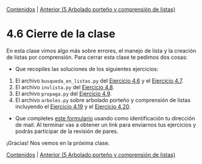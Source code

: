 [Contenidos](../Contenidos.md) \| [Anterior (5 Arbolado porteño y comprensión de listas)](05_Arboles2_LC.md)

# 4.6 Cierre de la clase

En esta clase vimos algo más sobre errores, el manejo de lista y la creación de listas por comprensión. Para cerrar esta clase te pedimos dos cosas:
* Que recopiles las soluciones de los siguientes ejercicios:
 1. El archivo `busqueda_en_listas.py` del [Ejercicio 4.6](../04_Listas_y_Listas/02_IteradoresLista.md#ejercicio-46-búsquedas-de-un-elemento) y el [Ejercicio 4.7](../04_Listas_y_Listas/02_IteradoresLista.md#ejercicio-47-búsqueda-de-máximo-y-mínimo).
 2. El archivo `invlista.py` del [Ejercicio 4.8](../04_Listas_y_Listas/02_IteradoresLista.md#ejercicio-48-invertir-una-lista).
 3. El archivo `propaga.py` del [Ejercicio 4.9](../04_Listas_y_Listas/02_IteradoresLista.md#ejercicio-49-propagación).
 4. El archivo `arboles.py` sobre arbolado porteño y comprensión de listas incluyendo el [Ejercicio 4.19](../04_Listas_y_Listas/05_Arboles2_LC.md#ejercicio-419-lista-de-altos-de-jacarandá) y el [Ejercicio 4.20](../04_Listas_y_Listas/05_Arboles2_LC.md#ejercicio-420-lista-de-altos-y-diámetros-de-jacarandá).

* Que completes [este formulario](https://docs.google.com/forms/d/1I3B43uVprrHh7ZOFk3d5tO29GOW_lsRM1AMXS2CbNSY) usando como identificación tu dirección de mail.  Al terminar vas a obtener un link para enviarnos tus ejercicios y podrás participar de la revisión de pares.

¡Gracias! Nos vemos en la próxima clase.

[Contenidos](../Contenidos.md) \| [Anterior (5 Arbolado porteño y comprensión de listas)](05_Arboles2_LC.md)

